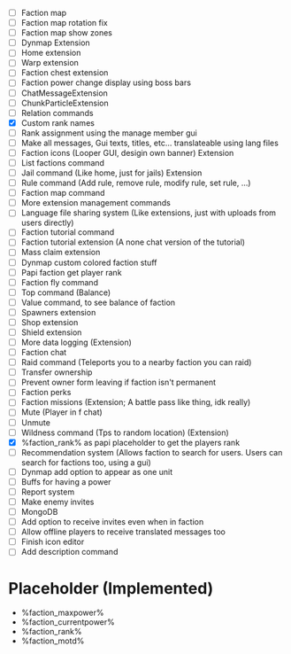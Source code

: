 - [ ] Faction map
- [ ] Faction map rotation fix
- [ ] Faction map show zones
- [ ] Dynmap Extension
- [ ] Home extension
- [ ] Warp extension
- [ ] Faction chest extension
- [ ] Faction power change display using boss bars
- [ ] ChatMessageExtension
- [ ] ChunkParticleExtension
- [ ] Relation commands
- [x] Custom rank names
- [ ] Rank assignment using the manage member gui
- [ ] Make all messages, Gui texts, titles, etc... translateable using lang files
- [ ] Faction icons (Looper GUI, desigin own banner) Extension
- [ ] List factions command
- [ ] Jail command (Like home, just for jails) Extension
- [ ] Rule command (Add rule, remove rule, modify rule, set rule, ...)
- [ ] Faction map command
- [ ] More extension management commands
- [ ] Language file sharing system (Like extensions, just with uploads from users directly)
- [ ] Faction tutorial command
- [ ] Faction tutorial extension (A none chat version of the tutorial)
- [ ] Mass claim extension
- [ ] Dynmap custom colored faction stuff
- [ ] Papi faction get player rank
- [ ] Faction fly command
- [ ] Top command (Balance)
- [ ] Value command, to see balance of faction
- [ ] Spawners extension
- [ ] Shop extension
- [ ] Shield extension
- [ ] More data logging (Extension)
- [ ] Faction chat
- [ ] Raid command (Teleports you to a nearby faction you can raid)
- [ ] Transfer ownership
- [ ] Prevent owner form leaving if faction isn't permanent
- [ ] Faction perks
- [ ] Faction missions (Extension; A battle pass like thing, idk really)
- [ ] Mute (Player in f chat)
- [ ] Unmute
- [ ] Wildness command (Tps to random location) (Extension)
- [x] %faction_rank% as papi placeholder to get the players rank
- [ ] Recommendation system (Allows faction to search for users. Users can search for factions too, using a gui)
- [ ] Dynmap add option to appear as one unit
- [ ] Buffs for having a power
- [ ] Report system
- [ ] Make enemy invites
- [ ] MongoDB
- [ ] Add option to receive invites even when in faction
- [ ] Allow offline players to receive translated messages too
- [ ] Finish icon editor
- [ ] Add description command

# Placeholder (Implemented)
- %faction_maxpower%
- %faction_currentpower%
- %faction_rank%
- %faction_motd%